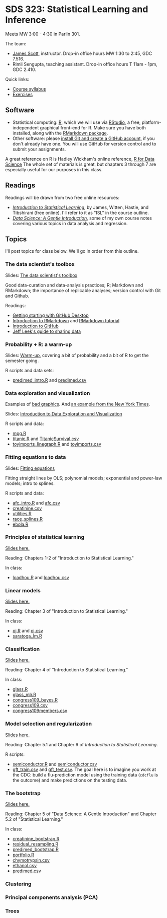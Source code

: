 # SDS 323: Statistical Learning and Inference  

Meets MW 3:00 - 4:30 in Parlin 301.  

The team:  
- [James Scott](https://jgscott.github.io/), instructor.  Drop-in office hours MW 1:30 to 2:45, GDC 7.516.  
- Rimli Sengupta, teaching assistant.  Drop-in office hours T 11am - 1pm, GDC 2.410.  

Quick links:
- [Course syllabus](ref/SDS323_Spring2020_Syllabus.pdf)   
- [Exercises](exercises/)  


## Software

- Statistical computing: [R](http://www.r-project.org), which we will use via [RStudio](http://www.rstudio.com), a free, platform-independent graphical front-end for R.  Make sure you have both installed, along with the [RMarkdown package](http://rmarkdown.rstudio.com).   
- Other software: please [install Git and create a GitHub account](https://help.github.com/articles/set-up-git/), if you don't already have one.  You will use GitHub for version control and to submit your assignments.  

A great reference on R is Hadley Wickham's online reference, [R for Data Science](https://r4ds.had.co.nz/)  The whole set of materials is great, but chapters 3 through 7 are especially useful for our purposes in this class.  

## Readings

Readings will be drawn from two free online resources:  
- [_Introduction to Statistical Learning_](http://faculty.marshall.usc.edu/gareth-james/ISL/), by James, Witten, Hastie, and Tibshirani (free online).   I'll refer to it as "ISL" in the course outline.  
- [_Data Science: A Gentle Introduction_](ref/DataScience.pdf), some of my own course notes covering various topics in data analysis and regression.   
 

## Topics

I'll post topics for class below.  We'll go in order from this outline.  


### The data scientist's toolbox

Slides: [The data scientist's toolbox](slides/00_toolbox/00_datascience_toolbox.pdf)    

Good data-curation and data-analysis practices; R; Markdown and RMarkdown; the importance of replicable analyses; version control with Git and Github.

Readings:  
- [Getting starting with GitHub Desktop](https://help.github.com/en/desktop/getting-started-with-github-desktop)  
- [Introduction to RMarkdown](http://rmarkdown.rstudio.com) and [RMarkdown tutorial](https://rmarkdown.rstudio.com/lesson-1.html)  
- [Introduction to GitHub](https://guides.github.com/activities/hello-world/)   
- [Jeff Leek's guide to sharing data](https://github.com/jtleek/datasharing)  


### Probability + R: a warm-up

Slides: [Warm-up](slides/01_warmup/01_warmup.pdf), covering a bit of probability and a bit of R to get the semester going.  

R scripts and data sets:  
- [predimed_intro.R](R/predimed_intro.R) and [predimed.csv](data/predimed.csv)   


### Data exploration and visualization

Examples of [bad graphics](ref/badgraphics.pdf).  And [an example from the New York Times](https://www.nytimes.com/interactive/2018/08/30/climate/how-much-hotter-is-your-hometown.html).  

Slides: [Introduction to Data Exploration and Visualization](slides/02_intro_dataviz/02_intro_dataviz.pdf)    

R scripts and data:  
- [mpg.R](R/mpg.R)  
- [titanic.R](R/titanic.R) and [TitanicSurvival.csv](data/TitanicSurvival.csv)  
- [toyimports_linegraph.R](R/toyimports_linegraph.R) and [toyimports.csv](data/toyimports.csv)  


### Fitting equations to data

Slides: [Fitting equations](slides/03_fitting_equations/03_fitting_equations.pdf)  

Fitting straight lines by OLS; polynomial models; exponential and power-law models; intro to splines.  
  
R scripts and data:    
- [afc_intro.R](./R/afc_intro.R) and [afc.csv](data/afc.csv)
- [creatinine.csv](data/creatinine.csv)  
- [utilities.R](./R/utilities.R)  
- [race_splines.R](./R/race_splines.R)  
- [ebola.R](./R/ebola.R)


### Principles of statistical learning

[Slides here.](slides/04_intro_learning/04_intro_learning.pdf)  

Reading: Chapters 1-2 of "Introduction to Statistical Learning."

In class:  
- [loadhou.R](R/loadhou.R) and [loadhou.csv](data/loadhou.csv)   

<!-- - [spamtoy.R](r/spamtoy.r)  
- [spamfit.csv](data/spamfit.csv)   
- [spamtest.csv](data/spamtest.csv)   
 -->


### Linear models

[Slides here.](slides/05_linear_models/05_linear_models.pdf)  

Reading: Chapter 3 of "Introduction to Statistical Learning."

In class:  
- [oj.R](r/oj.R) and [oj.csv](data/oj.csv)   
- [saratoga_lm.R](r/saratoga_lm.R)  


### Classification

[Slides here.](slides/06-classification/06-classification.pdf)  

Reading: Chapter 4 of "Introduction to Statistical Learning."

In class:  
- [glass.R](r/glass.R)  
- [glass_mlr.R](r/glass_mlr.R)  
- [congress109_bayes.R](r/congress109_bayes.R)  
- [congress109.csv](data/congress109.csv)   
- [congress109members.csv](data/congress109members.csv)   


### Model selection and regularization  

[Slides here.](slides/07-selection_regularization/07-selection_regularization.pdf)

Reading: Chapter 5.1 and Chapter 6 of _Introduction to Statistical Learning_.  

R scripts:  
- [semiconductor.R](r/semiconductor.R) and [semiconductor.csv](data/semiconductor.csv)  
- [gft_train.csv](data/gft_train.csv) and [gft_test.csv](data/gft_test.csv).  The goal here is to imagine you work at the CDC: build a flu-prediction model using the training data (`cdcflu` is the outcome) and make predictions on the testing data.  



### The bootstrap

[Slides here.](slides/08_bootstrap/08_bootstrap.pdf)

Reading: Chapter 5 of "Data Science: A Gentle Introduction" and Chapter 5.2 of "Statistical Learning."  

In class:  
- [creatinine_bootstrap.R](r/creatinine_bootstrap.R)  
- [residual_resampling.R](r/residual_resampling.R)  
- [predimed_bootstrap.R](data/predimed_bootstrap.R)    
- [portfolio.R](data/portfolio.R)   
- [chymotrypsin.csv](data/chymotrypsin.csv)   
- [ethanol.csv](data/ethanol.csv)    
- [predimed.csv](data/predimed.csv)    




### Clustering

<!-- K-means clustering; hierarchical clustering.  Reference: chapters 10.1 and 10.3 of "Introduction to Statistical Learning."

Slides: [Introduction to clustering.](http://rpubs.com/jgscott/clustering)    

Scripts and data:  
- [cars.R](R/cars.R) and [cars.csv](data/cars.csv) 
- [hclust_examples.R](R/hclust_examples.R)   
- [linkage_minmax.R](R/linkage_minmax.R)   
- [we8there.R](R/we8there.R)   -->  


### Principal components analysis (PCA)

<!-- Slides: [Introduction to PCA](http://rpubs.com/jgscott/PCA)    

Reference: ISL Section 10.2 


Scripts and data:  
- [pca_intro.R](R/pca_intro.R)  
- [congress109.R](R/congress109.R), [congress109.csv](data/congress109.csv), and [congress109members.csv](data/congress109members.csv)  
- [NCI60.R](R/NCI60.R)  

If time:  
- [FXmonthly.R](R/FXmonthly.R), [FXmonthly.csv](data/FXmonthly.csv), and [currency_codes.txt](data/currency_codes.txt)    
- [gasoline.R](R/gasoline.R) and [gasoline.csv](data/gasoline.csv)   

 -->

### Trees

<!-- 
[Slides on trees](notes/trees.pdf).  

Reading: Chapter 8 of _Introduction to Statistical Learning_.
 -->

